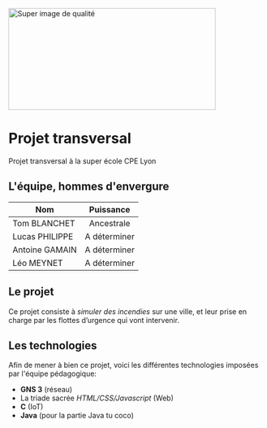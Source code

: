 <img src="https://picsum.photos/id/1040/4496/3000"
     alt="Super image de qualité"
     style="margin: 0 auto; width: 90%; height: 200px;" />

# Projet transversal
Projet transversal à la super école CPE Lyon

## L'équipe, hommes d'envergure
| Nom           | Puissance  |
|---------------|:----------:|
|Tom BLANCHET   |Ancestrale  |
|Lucas PHILIPPE |A déterminer|
|Antoine GAMAIN |A déterminer|
|Léo MEYNET     |A déterminer|

> 

## Le projet
Ce projet consiste à *simuler des incendies* sur une ville, et leur prise en charge par les flottes d’urgence qui vont intervenir. 

## Les technologies
Afin de mener à bien ce projet, voici les différentes technologies imposées par l'équipe pédagogique:
- **GNS 3** (réseau)
- La triade sacrée *HTML/CSS/Javascript* (Web)
- **C** (IoT)
- **Java** (pour la partie Java tu coco)

